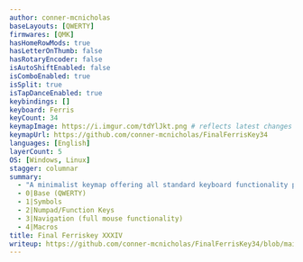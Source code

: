 ```yaml
---
author: conner-mcnicholas
baseLayouts: [QWERTY]
firmwares: [QMK]
hasHomeRowMods: true
hasLetterOnThumb: false
hasRotaryEncoder: false
isAutoShiftEnabled: false
isComboEnabled: true
isSplit: true
isTapDanceEnabled: true
keybindings: []
keyboard: Ferris
keyCount: 34
keymapImage: https://i.imgur.com/tdYlJkt.png # reflects latest changes
keymapUrl: https://github.com/conner-mcnicholas/FinalFerrisKey34
languages: [English]
layerCount: 5
OS: [Windows, Linux]
stagger: columnar
summary: 
  - "A minimalist keymap offering all standard keyboard functionality plus quality-of-life luxuries - all with just 34 keys. Tapping thumb keys covers core operators: Escape, Space, Backspace, and Enter, while 5 layers are accessible upon holding and bilateral combos facilitating layer-locking.  Layers include:"
  - 0|Base (QWERTY)
  - 1|Symbols
  - 2|Numpad/Function Keys
  - 3|Navigation (full mouse functionality)
  - 4|Macros
title: Final Ferriskey XXXIV
writeup: https://github.com/conner-mcnicholas/FinalFerrisKey34/blob/main/README.md
---
```

